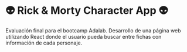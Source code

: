 # 👽 Rick & Morty Character App 👽

Evaluación final para el bootcamp Adalab. Desarrollo de una página web utilizando React donde el usuario pueda buscar entre fichas con información de cada personaje.
